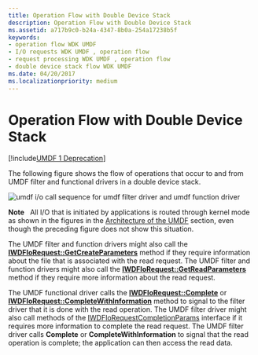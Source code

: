 ```yaml
---
title: Operation Flow with Double Device Stack
description: Operation Flow with Double Device Stack
ms.assetid: a717b9c0-b24a-4347-8b0a-254a17238b5f
keywords:
- operation flow WDK UMDF
- I/O requests WDK UMDF , operation flow
- request processing WDK UMDF , operation flow
- double device stack flow WDK UMDF
ms.date: 04/20/2017
ms.localizationpriority: medium
---
```


# Operation Flow with Double Device Stack


[!include[UMDF 1 Deprecation](../umdf-1-deprecation.md)]

The following figure shows the flow of operations that occur to and from UMDF filter and functional drivers in a double device stack.

![umdf i/o call sequence for umdf filter driver and umdf function driver](images/umdfflow2.gif)

**Note**   All I/O that is initiated by applications is routed through kernel mode as shown in the figures in the [Architecture of the UMDF](https://docs.microsoft.com/previous-versions/ff554461(v=vs.85)) section, even though the preceding figure does not show this situation.

 

The UMDF filter and function drivers might also call the [**IWDFIoRequest::GetCreateParameters**](https://docs.microsoft.com/windows-hardware/drivers/ddi/wudfddi/nf-wudfddi-iwdfiorequest-getcreateparameters) method if they require information about the file that is associated with the read request. The UMDF filter and function drivers might also call the [**IWDFIoRequest::GetReadParameters**](https://docs.microsoft.com/windows-hardware/drivers/ddi/wudfddi/nf-wudfddi-iwdfiorequest-getreadparameters) method if they require more information about the read request.

The UMDF functional driver calls the [**IWDFIoRequest::Complete**](https://docs.microsoft.com/windows-hardware/drivers/ddi/wudfddi/nf-wudfddi-iwdfiorequest-complete) or [**IWDFIoRequest::CompleteWithInformation**](https://docs.microsoft.com/windows-hardware/drivers/ddi/wudfddi/nf-wudfddi-iwdfiorequest-completewithinformation) method to signal to the filter driver that it is done with the read operation. The UMDF filter driver might also call methods of the [IWDFIoRequestCompletionParams](https://docs.microsoft.com/windows-hardware/drivers/ddi/wudfddi/nn-wudfddi-iwdfiorequestcompletionparams) interface if it requires more information to complete the read request. The UMDF filter driver calls **Complete** or **CompleteWithInformation** to signal that the read operation is complete; the application can then access the read data.

 

 





